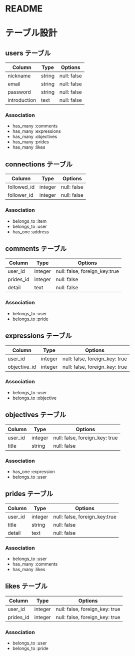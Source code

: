 # README

# テーブル設計

## users テーブル

| Column          | Type   | Options     |
| --------------- | ------ | ----------- |
| nickname        | string | null: false |
| email           | string | null: false |
| password        | string | null: false |
| introduction    | text   | null: false |

### Association

- has_many :comments
- has_many :expressions
- has_many :objectives
- has_many :prides
- has_many :likes

## connections テーブル

| Column       | Type    | Options     |
| -------------| ------- | ------------|
| followed_id  | integer | null: false |
| follower_id  | integer | null: false |

### Association

- belongs_to :item
- belongs_to :user
- has_one :address

## comments テーブル

| Column          | Type       | Options                        |
| --------------- | ---------- | ------------------------------ |
| user_id         | integer    | null: false, foreign_key:true  |
| prides_id       | integer    | null: false                    |
| detail          | text       | null: false                    |
 

### Association

- belongs_to :user
- belongs_to :pride

## expressions テーブル

| Column          | Type       | Options                        |
| --------------- | ---------- | ------------------------------ |
| user_id         | integer    | null: false, foreign_key: true |
| objective_id    | integer    | null: false, foreign_key: true |

### Association

- belongs_to :user
- belongs_to :objective

## objectives テーブル

| Column      | Type       | Options                        |
| ------------| ---------- | ------------------------------ |
| user_id     | integer    | null: false, foreign_key: true |
| title       | string     | null: false                    |

### Association

- has_one :expression
- belongs_to :user

## prides テーブル

| Column          | Type       | Options                        |
| --------------- | ---------- | ------------------------------ |
| user_id         | integer    | null: false, foreign_key:true  |
| title           | string     | null: false                    |
| detail          | text       | null: false                    |

### Association

- belongs_to :user
- has_many :comments
- has_many :likes

## likes テーブル

| Column          | Type       | Options                        |
| --------------- | ---------- | ------------------------------ |
| user_id         | integer    | null: false, foreign_key: true |
| prides_id       | integer    | null: false, foreign_key: true |

### Association

- belongs_to :user
- belongs_to :pride